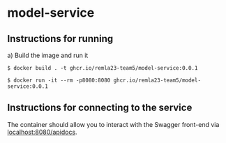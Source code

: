 # model-service

## Instructions for running

a) Build the image and run it

`$ docker build . -t ghcr.io/remla23-team5/model-service:0.0.1`

`$ docker run -it --rm -p8080:8080 ghcr.io/remla23-team5/model-service:0.0.1`

## Instructions for connecting to the service

The container should allow you to interact with the Swagger front-end via [localhost:8080/apidocs](http://localhost:8080/apidocs).


